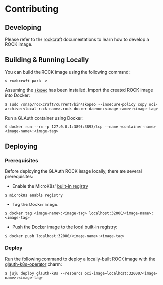 # Contributing

## Developing

Please refer to
the [rockcraft](https://canonical-craft-parts.readthedocs-hosted.com/en/latest/reference/index.html)
documentations to learn how to develop a ROCK image.

## Building & Running Locally

You can build the ROCK image using the following command:

```shell
$ rockcraft pack -v
```

Assuming the [`skopeo`](https://snapcraft.io/install/skopeo/ubuntu) has been
installed. Import the created ROCK image into Docker:

```shell
$ sudo /snap/rockcraft/current/bin/skopeo --insecure-policy copy oci-archive:<local-rock-name>.rock docker-daemon:<image-name>:<image-tag>
```

Run a GLAuth container using Docker:

```shell
$ docker run --rm -p 127.0.0.1:3893:3893/tcp --name <container-name> <image-name>:<image-tag>
```

## Deploying

### Prerequisites

Before deploying the GLAuth ROCK image locally, there are several prerequisites:

- Enable the
  MicroK8s' [built-in registry](https://microk8s.io/docs/registry-built-in)

```shell
$ microk8s enable registry
```

- Tag the Docker image:

```shell
$ docker tag <image-name>:<image-tag> localhost:32000/<image-name>:<image-tag>
```

- Push the Docker image to the local built-in registry:

```shell
$ docker push localhost:32000/<image-name>:<image-tag>
```

### Deploy

Run the following command to deploy a locally-built ROCK image with
the [glauth-k8s-operator](https://github.com/canonical/glauth-k8s-operator)
charm:

```shell
$ juju deploy glauth-k8s --resource oci-image=localhost:32000/<image-name>:<image-tag>
```
